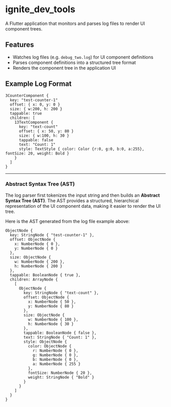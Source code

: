 # ignite_dev_tools

A Flutter application that monitors and parses log files to render UI component trees.

## Features

  - Watches log files (e.g. `debug_two.log`) for UI component definitions
  - Parses component definitions into a structured tree format
  - Renders the component tree in the application UI

## Example Log Format

```
3CounterComponent {
  key: "test-counter-1"
  offset: { x: 0, y: 0 }
  size: { w:200, h: 200 }
  tappable: true
  children: [
    13TextComponent {
      key: "text-count"
      offset: { x: 50, y: 80 }
      size: { w:100, h: 30 }
      tappable: false
      text: "Count: 1"
      style: TextStyle { color: Color {r:0, g:0, b:0, a:255}, fontSize: 20, weight: Bold }
    }
  ]
}
```
-----

### Abstract Syntax Tree (AST)

The log parser first tokenizes the input string and then builds an **Abstract Syntax Tree (AST)**. The AST provides a structured, hierarchical representation of the UI component data, making it easier to render the UI tree.

Here is the AST generated from the log file example above:


```
ObjectNode {
  key: StringNode { "test-counter-1" },
  offset: ObjectNode {
    x: NumberNode { 0 },
    y: NumberNode { 0 }
  },
  size: ObjectNode {
    w: NumberNode { 200 },
    h: NumberNode { 200 }
  },
  tappable: BooleanNode { true },
  children: ArrayNode {
    [
      ObjectNode {
        key: StringNode { "text-count" },
        offset: ObjectNode {
          x: NumberNode { 50 },
          y: NumberNode { 80 }
        },
        size: ObjectNode {
          w: NumberNode { 100 },
          h: NumberNode { 30 }
        },
        tappable: BooleanNode { false },
        text: StringNode { "Count: 1" },
        style: ObjectNode {
          color: ObjectNode {
            r: NumberNode { 0 },
            g: NumberNode { 0 },
            b: NumberNode { 0 },
            a: NumberNode { 255 }
          },
          fontSize: NumberNode { 20 },
          weight: StringNode { "Bold" }
        }
      }
    ]
  }
}
```
